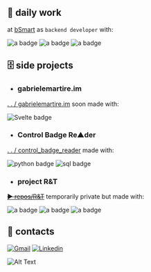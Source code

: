 ## 📌 daily work
at [bSmart](https://www.bsmart.it/) as `backend developer` with:
<div>
  <img src="https://img.shields.io/badge/ruby-%23CC342D.svg?style=for-the-badge&logo=ruby&logoColor=white" alt="a badge"/>
  <img src="https://img.shields.io/badge/rails-%23CC0000.svg?style=for-the-badge&logo=ruby-on-rails&logoColor=white" alt="a badge"/>
  <img src="https://img.shields.io/badge/postgres-%23316192.svg?style=for-the-badge&logo=postgresql&logoColor=white" alt="a badge"/>
</div>

## 🗄 side projects

+ ### gabrielemartire.im
[ . . / gabrielemartire.im](https://gabrielemartire.github.io/gabrielemartire/) soon made with:
<div>
  <img src="https://img.shields.io/badge/svelte-%23f1413d.svg?style=for-the-badge&logo=svelte&logoColor=white" alt="Svelte badge"/>
</div>

+ ### Control Badge Re▲der
[ . . / control_badge_reader](https://github.com/gabrielemartire/control_badge_reader) made with:
<div>
  <img src="https://img.shields.io/badge/python-3670A0?style=for-the-badge&logo=python&logoColor=ffdd54" alt="python badge"/>
  <img src="https://img.shields.io/badge/mysql-%2300f.svg?style=for-the-badge&logo=mysql&logoColor=white" alt="sql badge"/>
  <img src="" alt=""/>
</div>

+ ### project R&T
~~[ ► repos/R&T](https://bit.ly/3BlS71b)~~ temporarily private but made with:
<div>
  <img src="https://img.shields.io/badge/react-%2320232a.svg?style=for-the-badge&logo=react&logoColor=%2361DAFB" alt="a badge"/>
  <img src="https://img.shields.io/badge/typescript-%23007ACC.svg?style=for-the-badge&logo=typescript&logoColor=white" alt="a badge"/>
  <img src="https://img.shields.io/badge/Supabase-3ECF8E?style=for-the-badge&logo=supabase&logoColor=white" alt="a badge"/>
</div>

<!--
+ ### project TY
~~[ ► repos/TY](https://bit.ly/3BlS71b)~~ 
<div>
  <img src="https://img.shields.io/badge/svelte-%23f1413d.svg?style=for-the-badge&logo=svelte&logoColor=white" alt="Svelte badge"/>
  <img src="https://img.shields.io/badge/Supabase-3ECF8E?style=for-the-badge&logo=supabase&logoColor=white" alt="a badge"/>
</div>


+ ### Project_IT
~~[ ► repos/IT](https://bit.ly/3BlS71b)~~ 
<div>
  <img src="https://img.shields.io/badge/r-%23276DC3.svg?style=for-the-badge&logo=r&logoColor=white" alt="a badge"/>
  <img src="https://img.shields.io/badge/OCTAVE-darkblue?style=for-the-badge&logo=octave&logoColor=fcd683" alt="a badge"/>
-->

## 💾 contacts

<!--  <a src="google.com"> <img src="https://img.shields.io/badge/-MASTODON-%232B90D9?style=for-the-badge&logo=mastodon&logoColor=white" alt="a badge"/> </a>
  <a> <img src="https://img.shields.io/badge/Telegram-2CA5E0?style=for-the-badge&logo=telegram&logoColor=white" alt="a badge"/> </a> -->

[![Gmail](https://img.shields.io/badge/gabriele.martire@gmail.com-D14836?style=for-the-badge&logo=gmail&logoColor=white)](mailto:gabriele.martire@gmail.com)
[![Linkedin](https://img.shields.io/badge/-GabrieleMartire-blue?style=for-the-badge&logo=Linkedin&logoColor=white&link=https://www.linkedin.com/in/gabriele-martire-33429395/)](https://www.linkedin.com/in/gabriele-martire-33429395/)

![Alt Text](https://media.giphy.com/media/FcT1BFYoHwJxu/giphy.gif)
